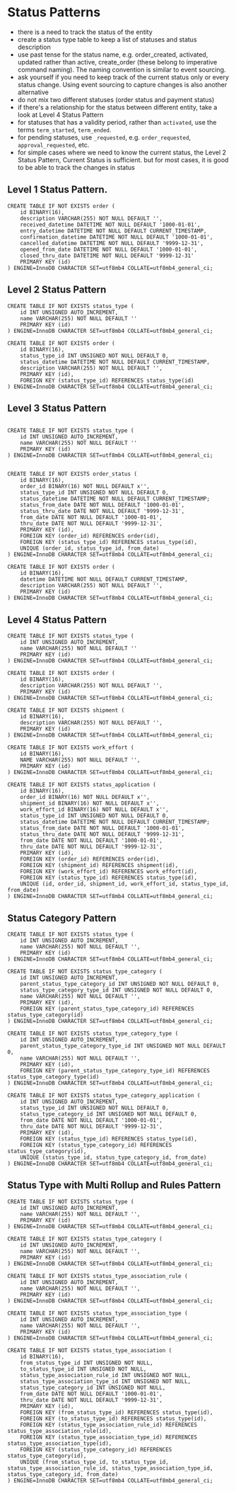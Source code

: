 # Status Patterns

- there is a need to track the status of the entity
- create a status type table to keep a list of statuses and status description
- use past tense for the status name, e.g. order_created, activated, updated rather than active, create_order (these belong to imperative command naming). The naming convention is similar to event sourcing.
- ask yourself if you need to keep track of the current status only or every status change. Using event sourcing to capture changes is also another alternative
- do not mix two different statuses (order status and payment status)
- if there's a relationship for the status between different entity, take a look at Level 4 Status Pattern
- for statuses that has a validity period, rather than `activated`, use the terms `term_started`, `term_ended`.
- for pending statuses, use `_requested`, e.g. `order_requested`, `approval_requested`, etc.
- for simple cases where we need to know the current status, the Level 2 Status Pattern, Current Status is sufficient. but for most cases, it is good to be able to track the changes in status

## Level 1 Status Pattern.

```mysql
CREATE TABLE IF NOT EXISTS order (
	id BINARY(16),
	description VARCHAR(255) NOT NULL DEFAULT '',
	received_datetime DATETIME NOT NULL DEFAULT '1000-01-01',
	entry_datetime DATETIME NOT NULL DEFAULT CURRENT_TIMESTAMP,
	confirmation_datetime DATETIME NOT NULL DEFAULT '1000-01-01',
	cancelled_datetime DATETIME NOT NULL DEFAULT '9999-12-31',
	opened_from_date DATETIME NOT NULL DEFAULT '1000-01-01',
	closed_thru_date DATETIME NOT NULL DEFAULT '9999-12-31'
	PRIMARY KEY (id)
) ENGINE=InnoDB CHARACTER SET=utf8mb4 COLLATE=utf8mb4_general_ci;
```

## Level 2 Status Pattern

```mysql
CREATE TABLE IF NOT EXISTS status_type (
	id INT UNSIGNED AUTO_INCREMENT,
	name VARCHAR(255) NOT NULL DEFAULT ''
	PRIMARY KEY (id)
) ENGINE=InnoDB CHARACTER SET=utf8mb4 COLLATE=utf8mb4_general_ci;

CREATE TABLE IF NOT EXISTS order (
	id BINARY(16),
	status_type_id INT UNSIGNED NOT NULL DEFAULT 0,
	status_datetime DATETIME NOT NULL DEFAULT CURRENT_TIMESTAMP,
	description VARCHAR(255) NOT NULL DEFAULT '',
	PRIMARY KEY (id),
	FOREIGN KEY (status_type_id) REFERENCES status_type(id)
) ENGINE=InnoDB CHARACTER SET=utf8mb4 COLLATE=utf8mb4_general_ci;
```

## Level 3 Status Pattern

```mysql

CREATE TABLE IF NOT EXISTS status_type (
	id INT UNSIGNED AUTO_INCREMENT,
	name VARCHAR(255) NOT NULL DEFAULT ''
	PRIMARY KEY (id)
) ENGINE=InnoDB CHARACTER SET=utf8mb4 COLLATE=utf8mb4_general_ci;


CREATE TABLE IF NOT EXISTS order_status (
	id BINARY(16),
	order_id BINARY(16) NOT NULL DEFAULT x'',
	status_type_id INT UNSIGNED NOT NULL DEFAULT 0,
	status_datetime DATETIME NOT NULL DEFAULT CURRENT_TIMESTAMP;
	status_from_date DATE NOT NULL DEFAULT '1000-01-01',
	status_thru_date DATE NOT NULL DEFAULT '9999-12-31',
	from_date DATE NOT NULL DEFAULT '1000-01-01',
	thru_date DATE NOT NULL DEFAULT '9999-12-31',
	PRIMARY KEY (id),
	FOREIGN KEY (order_id) REFERENCES order(id),
	FOREIGN KEY (status_type_id) REFERENCES status_type(id),
	UNIQUE (order_id, status_type_id, from_date)
) ENGINE=InnoDB CHARACTER SET=utf8mb4 COLLATE=utf8mb4_general_ci;

CREATE TABLE IF NOT EXISTS order (
	id BINARY(16),
	datetime DATETIME NOT NULL DEFAULT CURRENT_TIMESTAMP,
	description VARCHAR(255) NOT NULL DEFAULT '',
	PRIMARY KEY (id)
) ENGINE=InnoDB CHARACTER SET=utf8mb4 COLLATE=utf8mb4_general_ci;
```

## Level 4 Status Pattern

```mysql
CREATE TABLE IF NOT EXISTS status_type (
	id INT UNSIGNED AUTO_INCREMENT,
	name VARCHAR(255) NOT NULL DEFAULT ''
	PRIMARY KEY (id)
) ENGINE=InnoDB CHARACTER SET=utf8mb4 COLLATE=utf8mb4_general_ci;

CREATE TABLE IF NOT EXISTS order (
	id BINARY(16),
	description VARCHAR(255) NOT NULL DEFAULT '',
	PRIMARY KEY (id)
) ENGINE=InnoDB CHARACTER SET=utf8mb4 COLLATE=utf8mb4_general_ci;

CREATE TABLE IF NOT EXISTS shipment (
	id BINARY(16),
	description VARCHAR(255) NOT NULL DEFAULT '',
	PRIMARY KEY (id)
) ENGINE=InnoDB CHARACTER SET=utf8mb4 COLLATE=utf8mb4_general_ci;

CREATE TABLE IF NOT EXISTS work_effort (
	id BINARY(16),
	NAME VARCHAR(255) NOT NULL DEFAULT '',
	PRIMARY KEY (id)
) ENGINE=InnoDB CHARACTER SET=utf8mb4 COLLATE=utf8mb4_general_ci;

CREATE TABLE IF NOT EXISTS status_application (
	id BINARY(16),
	order_id BINARY(16) NOT NULL DEFAULT x'',
	shipment_id BINARY(16) NOT NULL DEFAULT x'',
	work_effort_id BINARY(16) NOT NULL DEFAULT x'',
	status_type_id INT UNSIGNED NOT NULL DEFAULT 0,
	status_datetime DATETIME NOT NULL DEFAULT CURRENT_TIMESTAMP;
	status_from_date DATE NOT NULL DEFAULT '1000-01-01',
	status_thru_date DATE NOT NULL DEFAULT '9999-12-31',
	from_date DATE NOT NULL DEFAULT '1000-01-01',
	thru_date DATE NOT NULL DEFAULT '9999-12-31',
	PRIMARY KEY (id),
	FOREIGN KEY (order_id) REFERENCES order(id),
	FOREIGN KEY (shipment_id) REFERENCES shipment(id),
	FOREIGN KEY (work_effort_id) REFERENCES work_effort(id),
	FOREIGN KEY (status_type_id) REFERENCES status_type(id),
	UNIQUE (id, order_id, shipment_id, work_effort_id, status_type_id, from_date)
) ENGINE=InnoDB CHARACTER SET=utf8mb4 COLLATE=utf8mb4_general_ci;
```

## Status Category Pattern

```mysql
CREATE TABLE IF NOT EXISTS status_type (
	id INT UNSIGNED AUTO_INCREMENT,
	name VARCHAR(255) NOT NULL DEFAULT '',
	PRIMARY KEY (id)
) ENGINE=InnoDB CHARACTER SET=utf8mb4 COLLATE=utf8mb4_general_ci;

CREATE TABLE IF NOT EXISTS status_type_category (
	id INT UNSIGNED AUTO_INCREMENT,
	parent_status_type_category_id INT UNSIGNED NOT NULL DEFAULT 0,
	status_type_category_type_id INT UNSIGNED NOT NULL DEFAULT 0,
	name VARCHAR(255) NOT NULL DEFAULT '',
	PRIMARY KEY (id),
	FOREIGN KEY (parent_status_type_category_id) REFERENCES status_type_category(id)
) ENGINE=InnoDB CHARACTER SET=utf8mb4 COLLATE=utf8mb4_general_ci;

CREATE TABLE IF NOT EXISTS status_type_category_type (
	id INT UNSIGNED AUTO_INCREMENT,
	parent_status_type_category_type_id INT UNSIGNED NOT NULL DEFAULT 0,
	name VARCHAR(255) NOT NULL DEFAULT '',
	PRIMARY KEY (id),
	FOREIGN KEY (parent_status_type_category_type_id) REFERENCES status_type_category_type(id)
) ENGINE=InnoDB CHARACTER SET=utf8mb4 COLLATE=utf8mb4_general_ci;

CREATE TABLE IF NOT EXISTS status_type_category_application (
	id INT UNSIGNED AUTO_INCREMENT,
	status_type_id INT UNSIGNED NOT NULL DEFAULT 0,
	status_type_category_id INT UNSIGNED NOT NULL DEFAULT 0,
	from_date DATE NOT NULL DEFAULT '1000-01-01',
	thru_date DATE NOT NULL DEFAULT '9999-12-31',
	PRIMARY KEY (id),
	FOREIGN KEY (status_type_id) REFERENCES status_type(id),
	FOREIGN KEY (status_type_category_id) REFERENCES status_type_category(id),
	UNIQUE (status_type_id, status_type_category_id, from_date)
) ENGINE=InnoDB CHARACTER SET=utf8mb4 COLLATE=utf8mb4_general_ci;
```

## Status Type with Multi Rollup and Rules Pattern

```mysql
CREATE TABLE IF NOT EXISTS status_type (
	id INT UNSIGNED AUTO_INCREMENT,
	name VARCHAR(255) NOT NULL DEFAULT '',
	PRIMARY KEY (id)
) ENGINE=InnoDB CHARACTER SET=utf8mb4 COLLATE=utf8mb4_general_ci;

CREATE TABLE IF NOT EXISTS status_type_category (
	id INT UNSIGNED AUTO_INCREMENT,
	name VARCHAR(255) NOT NULL DEFAULT '',
	PRIMARY KEY (id)
) ENGINE=InnoDB CHARACTER SET=utf8mb4 COLLATE=utf8mb4_general_ci;

CREATE TABLE IF NOT EXISTS status_type_association_rule (
	id INT UNSIGNED AUTO_INCREMENT,
	name VARCHAR(255) NOT NULL DEFAULT '',
	PRIMARY KEY (id)
) ENGINE=InnoDB CHARACTER SET=utf8mb4 COLLATE=utf8mb4_general_ci;

CREATE TABLE IF NOT EXISTS status_type_association_type (
	id INT UNSIGNED AUTO_INCREMENT,
	name VARCHAR(255) NOT NULL DEFAULT '',
	PRIMARY KEY (id)
) ENGINE=InnoDB CHARACTER SET=utf8mb4 COLLATE=utf8mb4_general_ci;

CREATE TABLE IF NOT EXISTS status_type_association (
	id BINARY(16),
	from_status_type_id INT UNSIGNED NOT NULL,
	to_status_type_id INT UNSIGNED NOT NULL,
	status_type_association_rule_id INT UNSIGNED NOT NULL,
	status_type_association_type_id INT UNSIGNED NOT NULL,
	status_type_category_id INT UNSIGNED NOT NULL,
	from_date DATE NOT NULL DEFAULT '1000-01-01',
	thru_date DATE NOT NULL DEFAULT '9999-12-31',
	PRIMARY KEY (id),
	FOREIGN KEY (from_status_type_id) REFERENCES status_type(id),
	FOREIGN KEY (to_status_type_id) REFERENCES status_type(id),
	FOREIGN KEY (status_type_association_rule_id) REFERENCES status_type_association_rule(id),
	FOREIGN KEY (status_type_association_type_id) REFERENCES status_type_association_type(id),
	FOREIGN KEY (status_type_category_id) REFERENCES status_type_category(id),
	UNIQUE (from_status_type_id, to_status_type_id, status_type_association_rule_id, status_type_association_type_id, status_type_category_id, from_date)
) ENGINE=InnoDB CHARACTER SET=utf8mb4 COLLATE=utf8mb4_general_ci;
```


